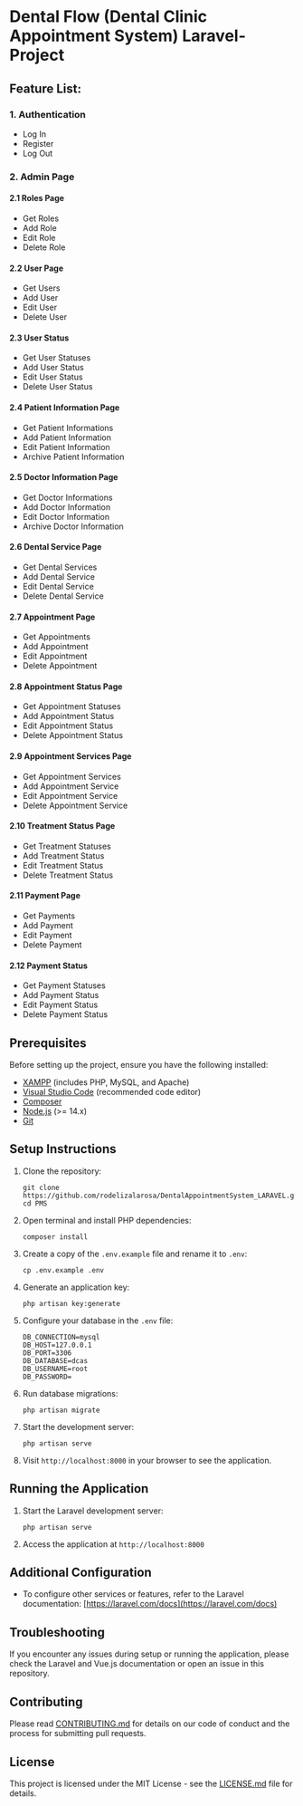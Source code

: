 # Dental Flow (Dental Clinic Appointment System) Laravel-Project

## Feature List:
### 1. Authentication
- Log In
- Register
- Log Out

### 2. Admin Page
#### 2.1 Roles Page
- Get Roles
- Add Role
- Edit Role
- Delete Role

#### 2.2 User Page
- Get Users
- Add User
- Edit User
- Delete User

#### 2.3 User Status
- Get User Statuses
- Add User Status
- Edit User Status
- Delete User Status

#### 2.4 Patient Information Page
- Get Patient Informations
- Add Patient Information
- Edit Patient Information
- Archive Patient Information

#### 2.5 Doctor Information Page
- Get Doctor Informations
- Add Doctor Information
- Edit Doctor Information
- Archive Doctor Information

#### 2.6 Dental Service Page
- Get Dental Services
- Add Dental Service
- Edit Dental Service
- Delete Dental Service

#### 2.7 Appointment Page
- Get Appointments
- Add Appointment
- Edit Appointment
- Delete Appointment

#### 2.8 Appointment Status Page
- Get Appointment Statuses
- Add Appointment Status
- Edit Appointment Status
- Delete Appointment Status

#### 2.9 Appointment Services Page
- Get Appointment Services
- Add Appointment Service
- Edit Appointment Service
- Delete Appointment Service

#### 2.10 Treatment Status Page
- Get Treatment Statuses
- Add Treatment Status
- Edit Treatment Status
- Delete Treatment Status

#### 2.11 Payment Page
- Get Payments
- Add Payment
- Edit Payment
- Delete Payment

#### 2.12 Payment Status
- Get Payment Statuses
- Add Payment Status
- Edit Payment Status
- Delete Payment Status


## Prerequisites

Before setting up the project, ensure you have the following installed:

- [XAMPP](https://www.apachefriends.org/download.html) (includes PHP, MySQL, and Apache)
- [Visual Studio Code](https://code.visualstudio.com/download) (recommended code editor)
- [Composer](https://getcomposer.org/download/)
- [Node.js](https://nodejs.org/en/download/) (>= 14.x)
- [Git](https://git-scm.com/downloads)

## Setup Instructions

1. Clone the repository:
   ```
   git clone https://github.com/rodelizalarosa/DentalAppointmentSystem_LARAVEL.git
   cd PMS
   ```

2. Open terminal and install PHP dependencies:
   ```
   composer install
   ```

3. Create a copy of the `.env.example` file and rename it to `.env`:
   ```
   cp .env.example .env
   ```

4. Generate an application key:
   ```
   php artisan key:generate
   ```

5. Configure your database in the `.env` file:
   ```
   DB_CONNECTION=mysql
   DB_HOST=127.0.0.1
   DB_PORT=3306
   DB_DATABASE=dcas
   DB_USERNAME=root
   DB_PASSWORD=
   ```

6. Run database migrations:
   ```
   php artisan migrate
   ```

7. Start the development server:
    ```
    php artisan serve
    ```

8. Visit `http://localhost:8000` in your browser to see the application.

## Running the Application

1. Start the Laravel development server:
   ```
   php artisan serve
   ```

2. Access the application at `http://localhost:8000`

## Additional Configuration

- To configure other services or features, refer to the Laravel documentation: [https://laravel.com/docs](https://laravel.com/docs)

## Troubleshooting

If you encounter any issues during setup or running the application, please check the Laravel and Vue.js documentation or open an issue in this repository.

## Contributing

Please read [CONTRIBUTING.md](CONTRIBUTING.md) for details on our code of conduct and the process for submitting pull requests.

## License

This project is licensed under the MIT License - see the [LICENSE.md](LICENSE.md) file for details.

